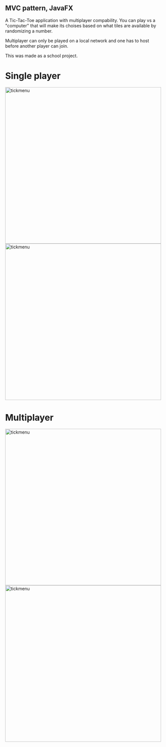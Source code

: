 ## MVC pattern, JavaFX

A Tic-Tac-Toe application with multiplayer compability. 
You can play vs a "computer" that will make its choises based on what tiles are available by randomizing a number.

Multiplayer can only be played on a local network and
one has to host before another player can join.

This was made as a school project.

# Single player

<img src="https://github.com/vonfredd/Tic-Tac-Toe/assets/130497295/fe2c2e02-ed9f-4130-8c71-791a515bb15b" alt="tickmenu" width="500"/>
<img src="https://github.com/vonfredd/Tic-Tac-Toe/assets/130497295/1166131b-e853-42b5-9e6b-e09026ee125f" alt="tickmenu" width="500"/>

# Multiplayer

<img src="https://github.com/vonfredd/Tic-Tac-Toe/assets/130497295/eec66f3d-8db3-450b-b192-fe44cd96d3fa" alt="tickmenu" width="500"/>
<img src="https://github.com/vonfredd/Tic-Tac-Toe/assets/130497295/a7c7a159-170b-4fe2-b6e2-5b1b400005d4" alt="tickmenu" width="500"/>
